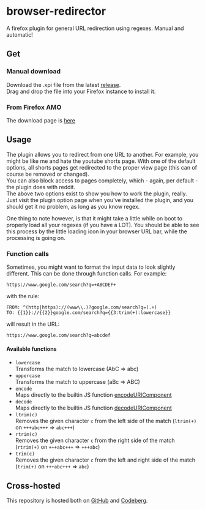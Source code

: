 # browser-redirector
A firefox plugin for general URL redirection using regexes. Manual and automatic!

## Get
### Manual download
Download the .xpi file from the latest [release](https://github.com/TheNamlessGuy/browser-redirector/releases).  
Drag and drop the file into your Firefox instance to install it.

### From Firefox AMO
The download page is [here](https://addons.mozilla.org/firefox/addon/namless-redirector/)

## Usage
The plugin allows you to redirect from one URL to another. For example, you might be like me and hate the youtube shorts page. With one of the default options, all shorts pages get redirected to the proper view page (this can of course be removed or changed).  
You can also block access to pages completely, which - again, per default - the plugin does with reddit.  
The above two options exist to show you how to work the plugin, really. Just visit the plugin option page when you've installed the plugin, and you should get it no problem, as long as you know regex.

One thing to note however, is that it might take a little while on boot to properly load all your regexes (if you have a LOT). You should be able to see this process by the little loading icon in your browser URL bar, while the processing is going on.

### Function calls
Sometimes, you might want to format the input data to look slightly different. This can be done through function calls. For example:
```
https://www.google.com/search?q=+ABCDEF+
```
with the rule:
```
FROM: ^(http|https)://(www\\.)?google.com/search?q=(.+)
TO: {{1}}://{{2}}google.com/search?q={{3:trim(+):lowercase}}
```
will result in the URL:
```
https://www.google.com/search?q=abcdef
```

#### Available functions
* `lowercase`  
    Transforms the match to lowercase (AbC => abc)
* `uppercase`  
    Transforms the match to uppercase (aBc => ABC)
* `encode`  
    Maps directly to the builtin JS function [encodeURIComponent](https://developer.mozilla.org/docs/Web/JavaScript/Reference/Global_Objects/encodeURIComponent)
* `decode`  
    Maps directly to the builtin JS function [decodeURIComponent](https://developer.mozilla.org/docs/Web/JavaScript/Reference/Global_Objects/decodeURIComponent)
* `ltrim(c)`  
    Removes the given character `c` from the left side of the match (`ltrim(+)` on `+++abc+++` => `abc+++`)
* `rtrim(c)`  
    Removes the given character `c` from the right side of the match (`rtrim(+)` on `+++abc+++` => `+++abc`)
* `trim(c)`  
    Removes the given character `c` from the left and right side of the match (`trim(+)` on `+++abc+++` => `abc`)

## Cross-hosted
This repository is hosted both on [GitHub](https://github.com/TheNamlessGuy/browser-redirector) and [Codeberg](https://codeberg.org/TheNamlessGuy/browser-redirector).
